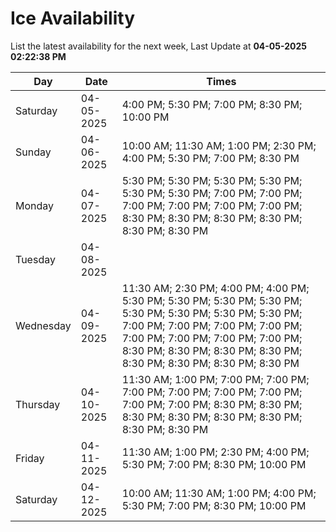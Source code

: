 # Ice Availability

List the latest availability for the next week, Last Update at **04-05-2025 02:22:38 PM**

| Day         | Date        | Times       |
| ----------- | ----------- | ----------- |
|Saturday|04-05-2025|4:00 PM; 5:30 PM; 7:00 PM; 8:30 PM; 10:00 PM|
|Sunday|04-06-2025|10:00 AM; 11:30 AM; 1:00 PM; 2:30 PM; 4:00 PM; 5:30 PM; 7:00 PM; 8:30 PM|
|Monday|04-07-2025|5:30 PM; 5:30 PM; 5:30 PM; 5:30 PM; 5:30 PM; 5:30 PM; 7:00 PM; 7:00 PM; 7:00 PM; 7:00 PM; 7:00 PM; 7:00 PM; 8:30 PM; 8:30 PM; 8:30 PM; 8:30 PM; 8:30 PM; 8:30 PM|
|Tuesday|04-08-2025||
|Wednesday|04-09-2025|11:30 AM; 2:30 PM; 4:00 PM; 4:00 PM; 5:30 PM; 5:30 PM; 5:30 PM; 5:30 PM; 5:30 PM; 5:30 PM; 5:30 PM; 5:30 PM; 7:00 PM; 7:00 PM; 7:00 PM; 7:00 PM; 7:00 PM; 7:00 PM; 7:00 PM; 7:00 PM; 8:30 PM; 8:30 PM; 8:30 PM; 8:30 PM; 8:30 PM; 8:30 PM; 8:30 PM; 8:30 PM|
|Thursday|04-10-2025|11:30 AM; 1:00 PM; 7:00 PM; 7:00 PM; 7:00 PM; 7:00 PM; 7:00 PM; 7:00 PM; 7:00 PM; 7:00 PM; 8:30 PM; 8:30 PM; 8:30 PM; 8:30 PM; 8:30 PM; 8:30 PM; 8:30 PM; 8:30 PM|
|Friday|04-11-2025|11:30 AM; 1:00 PM; 2:30 PM; 4:00 PM; 5:30 PM; 7:00 PM; 8:30 PM; 10:00 PM|
|Saturday|04-12-2025|10:00 AM; 11:30 AM; 1:00 PM; 4:00 PM; 5:30 PM; 7:00 PM; 8:30 PM; 10:00 PM|
